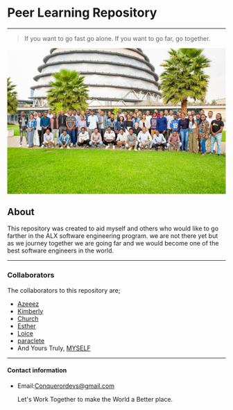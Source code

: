 # Peer Learning Repository
---
> If you want to go fast go alone. If you want to go far, go together.

<img align="center" padding="auto" src=".img/alx_africa-___3023774404257902529_8037647664___--2.jpg">

## About

This repository was created to aid myself and others who would like to go farther in the ALX software engineering program. we are not there yet but as we journey together we are going far and we would become one of the best software engineers in the world.

---
### Collaborators

The collaborators to this repository are;
- [Azeeez](https://github.com/hertheyhermee)
- [Kimberly](https://github.com/KimberlyPeters)
- [Church](https://github.com/Hintrovert)
- [Esther](https://github.com/Mugush)
- [Loice](https://github.com/lwafulah)
- [paraclete](https://github.com/Paraclete12)
- And Yours Truly, [MYSELF](https://github.com/ConquerorCletus)

---
#### Contact information
+ Email:Conquerordevs@gmail.com

    Let's Work Together to make the World a Better place.


